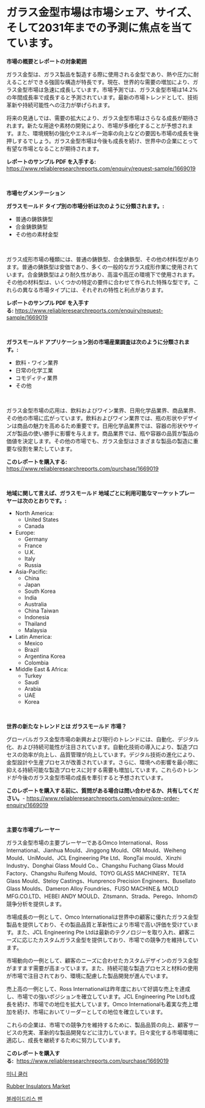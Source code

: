 <p><h1>ガラス金型市場は市場シェア、サイズ、そして2031年までの予測に焦点を当てています。</h1></p><p><strong>市場の概要とレポートの対象範囲</strong></p>
<p><p>ガラス金型は、ガラス製品を製造する際に使用される金型であり、熱や圧力に耐えることができる強固な構造が特長です。現在、世界的な需要の増加により、ガラス金型市場は急速に成長しています。市場予測では、ガラス金型市場は14.2%の年間成長率で成長すると予測されています。最新の市場トレンドとして、技術革新や持続可能性への注力が挙げられます。</p><p>将来の見通しでは、需要の拡大により、ガラス金型市場はさらなる成長が期待されます。新たな用途や素材の開発により、市場が多様化することが予想されます。また、環境規制の強化やエネルギー効率の向上などの要因も市場の成長を後押しするでしょう。ガラス金型市場は今後も成長を続け、世界中の企業にとって有望な市場となることが期待されます。</p></p>
<p><strong>レポートのサンプル PDF を入手する:</strong> <a href="https://www.reliableresearchreports.com/enquiry/request-sample/1669019">https://www.reliableresearchreports.com/enquiry/request-sample/1669019</a></p>
<p>&nbsp;</p>
<p><strong>市場セグメンテーション</strong></p>
<p><strong>ガラスモールド タイプ別の市場分析は次のように分類されます。:</strong></p>
<p><ul><li>普通の鋳鉄鋳型</li><li>合金鋳鉄鋳型</li><li>その他の素材金型</li></ul></p>
<p>&nbsp;</p>
<p><p>ガラス成形市場の種類には、普通の鋳鉄型、合金鋳鉄型、その他の材料型があります。普通の鋳鉄型は安価であり、多くの一般的なガラス成形作業に使用されています。合金鋳鉄型はより耐久性があり、高温や高圧の環境下で使用されます。その他の材料型は、いくつかの特定の要件に合わせて作られた特殊な型です。これらの異なる市場タイプには、それぞれの特性と利点があります。</p></p>
<p><strong>レポートのサンプル PDF を入手する:</strong>&nbsp;<a href="https://www.reliableresearchreports.com/enquiry/request-sample/1669019">https://www.reliableresearchreports.com/enquiry/request-sample/1669019</a></p>
<p>&nbsp;</p>
<p><strong> ガラスモールド アプリケーション別の市場産業調査は次のように分類されます。:</strong></p>
<p><ul><li>飲料・ワイン業界</li><li>日常の化学工業</li><li>コモディティ業界</li><li>その他</li></ul></p>
<p>&nbsp;</p>
<p><p>ガラス金型市場の応用は、飲料およびワイン業界、日用化学品業界、商品業界、その他の市場に広がっています。飲料およびワイン業界では、瓶の形状やデザインは商品の魅力を高めるため重要です。日用化学品業界では、容器の形状やサイズが製品の使い勝手に影響を与えます。商品業界では、瓶や容器の品質が製品の価値を決定します。その他の市場でも、ガラス金型はさまざまな製品の製造に重要な役割を果たしています。</p></p>
<p><strong>このレポートを購入する:</strong>&nbsp; <a href="https://www.reliableresearchreports.com/purchase/1669019">https://www.reliableresearchreports.com/purchase/1669019</a></p>
<p>&nbsp;</p>
<p><strong>地域に関して言えば、ガラスモールド 地域ごとに利用可能なマーケットプレーヤーは次のとおりです。:</strong></p>
<p><ul>
    <li>
        North America:
        <ul>
            <li>United States</li>
            <li>Canada</li>
        </ul>
    </li>
    <li>
        Europe:
        <ul>
            <li>Germany</li>
            <li>France</li>
            <li>U.K.</li>
            <li>Italy</li>
            <li>Russia</li>
        </ul>
    </li>
    <li>
        Asia-Pacific:
        <ul>
            <li>China</li>
            <li>Japan</li>
            <li>South Korea</li>
            <li>India</li>
            <li>Australia</li>
            <li>China Taiwan</li>
            <li>Indonesia</li>
            <li>Thailand</li>
            <li>Malaysia</li>
        </ul>
    </li>
    <li>
        Latin America:
        <ul>
            <li>Mexico</li>
            <li>Brazil</li>
            <li>Argentina Korea</li>
            <li>Colombia</li>
        </ul>
    </li>
    <li>
        Middle East & Africa:
        <ul>
            <li>Turkey</li>
            <li>Saudi</li>
            <li>Arabia</li>
            <li>UAE</li>
            <li>Korea</li>
        </ul>
    </li>
    </ul></p>
<p>&nbsp;</p>
<p><strong>世界の新たなトレンドとは ガラスモールド 市場？</strong></p>
<p><p>グローバルガラス金型市場の新興および現行のトレンドには、自動化、デジタル化、および持続可能性が注目されています。自動化技術の導入により、製造プロセスの効率が向上し、品質管理が向上しています。デジタル技術の進化により、金型設計や生産プロセスが改善されています。さらに、環境への影響を最小限に抑える持続可能な製造プロセスに対する需要も増加しています。これらのトレンドが今後のガラス金型市場の成長を牽引すると予想されています。</p></p>
<p><strong>このレポートを購入する前に、質問がある場合は問い合わせるか、共有してください。</strong>- <a href="https://www.reliableresearchreports.com/enquiry/pre-order-enquiry/1669019">https://www.reliableresearchreports.com/enquiry/pre-order-enquiry/1669019</a></p>
<p>&nbsp;</p>
<p><strong>主要な市場プレーヤー</strong></p>
<p><p>ガラス金型市場の主要プレーヤーであるOmco International、Ross International、Jianhua Mould、Jinggong Mould、ORI Mould、Weiheng Mould、UniMould、JCL Engineering Pte Ltd、RongTai mould、Xinzhi Industry、Donghai Glass Mould Co.、Changshu Fuchang Glass Mould Factory、Changshu Ruifeng Mould、TOYO GLASS MACHINERY、TETA Glass Mould、Steloy Castings、Hunprenco Precision Engineers、Busellato Glass Moulds、Dameron Alloy Foundries、FUSO MACHINE＆ MOLD MFG.CO.LTD、HEBEI ANDY MOULD、Zitsmann、Strada、Perego、Inhomの競争分析を提供します。</p><p>市場成長の一例として、Omco Internationalは世界中の顧客に優れたガラス金型製品を提供しており、その製品品質と革新性により市場で高い評価を受けています。また、JCL Engineering Pte Ltdは最新のテクノロジーを取り入れ、顧客ニーズに応じたカスタムガラス金型を提供しており、市場での競争力を維持しています。</p><p>市場動向の一例として、顧客のニーズに合わせたカスタムデザインのガラス金型がますます需要が高まっています。また、持続可能な製造プロセスと材料の使用が市場で注目されており、環境に配慮した製品開発が進んでいます。</p><p>売上高の一例として、Ross Internationalは昨年度において好調な売上を達成し、市場での強いポジションを確立しています。JCL Engineering Pte Ltdも成長を続け、市場での地位を拡大しています。Omco Internationalも着実な売上増加を続け、市場においてリーダーとしての地位を確立しています。</p><p>これらの企業は、市場での競争力を維持するために、製品品質の向上、顧客サービスの充実、革新的な製品開発などに注力しています。日々変化する市場環境に適応し、成長を継続するために努力しています。</p></p>
<p><strong>このレポートを購入する:</strong>&nbsp;&nbsp;<a href="https://www.reliableresearchreports.com/purchase/1669019">https://www.reliableresearchreports.com/purchase/1669019</a></p>
<p><p><a href="https://github.com/Elenrrera7685/Market-Research-Report-List-1/blob/main/525673815151.md">미니 쿨러</a></p><p><a href="https://github.com/Whitneyboyettebo9kiw7yr13/Market-Research-Report-List-1/blob/main/rubber-insulators-market.md">Rubber Insulators Market</a></p><p><a href="https://github.com/sammyUltyylrich9067856/Market-Research-Report-List-1/blob/main/953810815152.md">블레이드리스 팬</a></p></p>